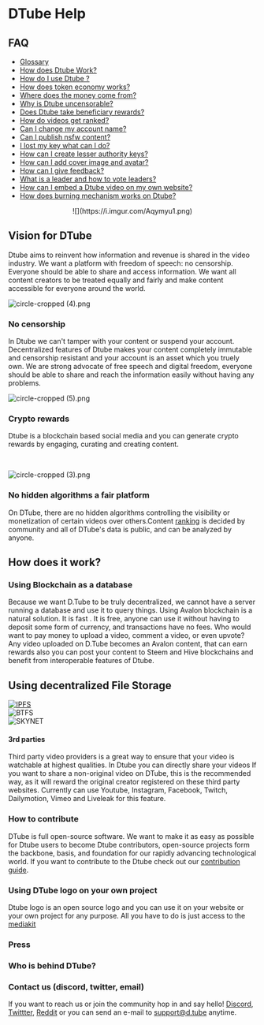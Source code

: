 # DTube Help

## FAQ
-  [Glossary](/wiki/faq/glossary)
-  [How does Dtube Work?](/wiki/faq/how-does-dtube-work)
-  [How do I use Dtube ?](/wiki/faq/how-do-i-use-dtube)
-  [How does token economy works?](/wiki/faq/how-does-token-economy-works)
-  [Where does the money come from?](/wiki/faq/where-does-the-money-come-from)
-  [Why is Dtube uncensorable?](/wiki/faq/why-is-dtube-uncensorable)
-  [Does Dtube take beneficiary rewards?](/wiki/faq/does-dtube-take-beneficiary-rewards)
-  [How do videos get ranked?](/wiki/faq/how-do-videos-get-ranked)
-  [Can I change my account name?](/wiki/faq/can-i-change-my-account-name)
-  [Can I publish nsfw content?](/wiki/faq/can-i-publish-nsfw-content)
-  [I lost my key what can I do?](/wiki/faq/i-lost-my-key-what-can-i-do)
-  [How can I create lesser authority keys?](/wiki/faq/how-can-i-create-lesser-authority-keys)
-  [How can I add cover image and avatar?](/wiki/faq/how-can-i-add-cover-image-and-avatar)
-  [How can I give feedback?](/wiki/faq/giving-feedback)
-  [What is a leader and how to vote leaders?](/wiki/leaders)
-  [How can I embed a Dtube video on my own website?](wiki/faq/how-can-i-embed-a-dtube-video-on-my-own-website)
-  [How does burning mechanism works on Dtube?](wiki/faq/how-does-token-burning-mechanism-work-on-dtube)

<center>![](https://i.imgur.com/Aqymyu1.png)</center>

## Vision for DTube
Dtube aims to reinvent how information and revenue is shared in the video industry. We want a platform with freedom of speech: no censorship. Everyone should be able to share and access information. We want all content creators to be treated equally and fairly and make content accessible for everyone around the world.

</p>
<p><div class="pull-left">

![circle-cropped (4).png](https://cdn.steemitimages.com/DQmWGmVoGErHc3P2UUfreZeozs2EcGJWJ4itxjJMAaakdXG/circle-cropped%20(4).png)

</div>
<p>

### No censorship
In Dtube we can't tamper with your content or suspend your account. Decentralized features of Dtube makes your content  completely immutable and censorship resistant and your account is an asset which you truely own. We are strong advocate of free speech and digital freedom, everyone should be able to share and reach the information easily without having any problems. 

</p>
<p><div class="pull-left">

![circle-cropped (5).png](https://cdn.steemitimages.com/DQmWsJy1QLku9imD7RwgrEXVNfkSs26S7NzmRHhQXX7X72K/circle-cropped%20(5).png)

</div>
<p>

### Crypto rewards
Dtube is a blockchain based social media and you can generate crypto rewards by engaging, curating and creating content.

<br>

</p>
<p><div class="pull-left">

![circle-cropped (3).png](https://cdn.steemitimages.com/DQmREy6UUAFchv73rGN3paUDJ5LzPSgqLTZTqWxJB4xL4Lm/circle-cropped%20(3).png)

</div>
<p>

### No hidden algorithms a fair platform
On DTube, there are no hidden algorithms controlling the visibility or monetization of certain videos over others.Content [ranking](wiki/video-rankings) is decided by community and  all of DTube's data is public, and can be analyzed by anyone.

## How does it work?

### Using Blockchain as a database
Because we want D.Tube to be truly decentralized, we cannot have a server running a database and use it to query things. Using Avalon blockchain is a natural solution. It is fast . It is free, anyone can use it without having to deposit some form of currency, and transactions have no fees. Who would want to pay money to upload a video, comment a video, or even upvote? Any video uploaded on D.Tube becomes an Avalon content, that can earn rewards also you can post your content to Steem and Hive blockchains and benefit from interoperable features of Dtube.



</head>
<body>

<h2>Using decentralized File Storage</h2>

<div class="ui grid">
  <div class="five wide column">
    <a href="wiki/ipfs"><img src="https://i.imgur.com/WMrVTct.png" alt="IPFS"></a>
  </div>
  <div class="five wide column">
    <img src="https://i.imgur.com/JzWTima.png" alt="BTFS">
  </div>
  <div class="five wide column">
    <img src="https://i.imgur.com/Pf9ss4M.png" alt="SKYNET">
  </div>
</div>

</body>
</html>




#### 3rd parties
Third party video providers is a great way to ensure that your video is watchable at highest qualities. In Dtube you can directly share your videos If you want to share a non-original video on DTube, this is the recommended way, as it will reward the original creator registered on these third party websites. Currently can use  Youtube, Instagram, Facebook, Twitch, Dailymotion, Vimeo and Liveleak for this feature.


### How to contribute
DTube is full open-source software. We want to make it as easy as possible for Dtube users to become Dtube contributors, open-source projects form the backbone, basis, and foundation for our rapidly advancing technological world. If you want to contribute to the Dtube check out our [contribution guide](wiki/contribution). 
### Using DTube logo on your own project
Dtube logo is an open source logo and you can use it on your website or your own project for any purpose. All you have to do is just access to the [mediakit](https://github.com/dtube/about/tree/master/img/kit) 
### Press

### Who is behind DTube?

### Contact us (discord, twitter, email)

If you want to reach us or join the community hop in and say hello! [Discord](https://discord.com/invite/dtube), [Twittter](https://twitter.com/dtube_official), [Reddit](https://www.reddit.com/r/dtube/) or you can send an e-mail to support@d.tube anytime.
